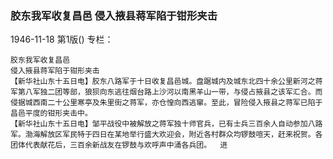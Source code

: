 ### 胶东我军收复昌邑  侵入掖县蒋军陷于钳形夹击

1946-11-18
第1版()
专栏：

    胶东我军收复昌邑
    侵入掖县蒋军陷于钳形夹击
    【新华社山东十五日电】胶东八路军于十日收复昌邑城。盘踞城内及城东北四十余公里新河之蒋军第八军独二团等部，狼狈向东逃往烟台路上沙河以南黑羊山一带，与侵占掖县之该军汇合。而侵据城西南二十公里寒亭及朱里街之蒋军，亦仓惶向西逃窜。至此，冒险侵入掖县之蒋军已陷于昌邑平度的钳形夹击中。
    【新华社山东十五日电】邹平战役中被解放之蒋军独十师官兵，已有士兵三百余人自动参加八路军。渤海解放区军民特于四日在某地举行盛大欢迎会，附近各村群众均锣鼓喧天，赶来祝贺。各团体代表献花后，三百余新战友在锣鼓与欢呼声中涌各兵团。  进
